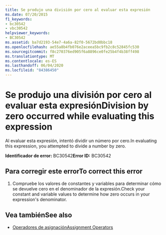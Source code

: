 ```yaml
---
title: Se produjo una división por cero al evaluar esta expresión
ms.date: 07/20/2015
f1_keywords:
- bc30542
- vbc30542
helpviewer_keywords:
- BC30542
ms.assetid: ba7d2193-54e7-4a6a-82f0-5672bd0bbc18
ms.openlocfilehash: ae55a8b4fb076e2aceea5bc9fb2c8c52845fc530
ms.sourcegitcommit: f8c270376ed905f6a8896ce0fe25b4f4b38ff498
ms.translationtype: MT
ms.contentlocale: es-ES
ms.lasthandoff: 06/04/2020
ms.locfileid: "84386450"
---
```

# <a name="division-by-zero-occurred-while-evaluating-this-expression"></a><span data-ttu-id="60c34-102">Se produjo una división por cero al evaluar esta expresión</span><span class="sxs-lookup"><span data-stu-id="60c34-102">Division by zero occurred while evaluating this expression</span></span>
<span data-ttu-id="60c34-103">Al evaluar esta expresión, intentó dividir un número por cero.</span><span class="sxs-lookup"><span data-stu-id="60c34-103">In evaluating this expression, you attempted to divide a number by zero.</span></span>  
  
 <span data-ttu-id="60c34-104">**Identificador de error:** BC30542</span><span class="sxs-lookup"><span data-stu-id="60c34-104">**Error ID:** BC30542</span></span>  
  
## <a name="to-correct-this-error"></a><span data-ttu-id="60c34-105">Para corregir este error</span><span class="sxs-lookup"><span data-stu-id="60c34-105">To correct this error</span></span>  
  
1. <span data-ttu-id="60c34-106">Compruebe los valores de constantes y variables para determinar cómo se devuelve cero en el denominador de la expresión.</span><span class="sxs-lookup"><span data-stu-id="60c34-106">Check your constant and variable values to determine how zero occurs in your expression's denominator.</span></span>  
  
## <a name="see-also"></a><span data-ttu-id="60c34-107">Vea también</span><span class="sxs-lookup"><span data-stu-id="60c34-107">See also</span></span>

- [<span data-ttu-id="60c34-108">Operadores de asignación</span><span class="sxs-lookup"><span data-stu-id="60c34-108">Assignment Operators</span></span>](../language-reference/operators/assignment-operators.md)
